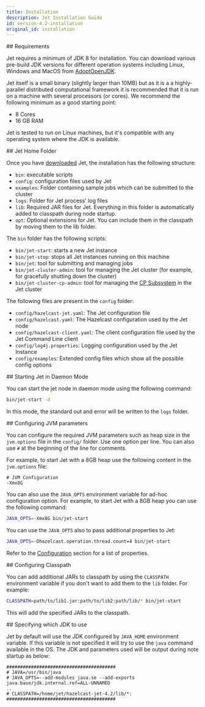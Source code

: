 ```yaml
---
title: Installation
description: Jet Installation Guide
id: version-4.2-installation
original_id: installation
---
```


## Requirements

Jet requires a minimum of JDK 8 for installation. You can download
various pre-build JDK versions for different operation systems
including Linux, Windows and MacOS from [AdoptOpenJDK](https://adoptopenjdk.net/).

Jet itself is a small binary (slightly larger than 10MB) but as it is a
a highly-parallel distributed computational framework it is recommended
that it is run on a machine with several processors (or cores). We
recommend the following minimum as a good starting point:

* 8 Cores
* 16 GB RAM

Jet is tested to run on Linux machines, but it's compatible with any
operating system where the JDK is available.

## Jet Home Folder

Once you have [downloaded](/download) Jet, the installation has the
following structure:

* `bin`: executable scripts
* `config`: configuration files used by Jet
* `examples`: Folder containing sample jobs which can be submitted to
  the cluster
* `logs`: Folder for Jet process' log files  
* `lib`: Required JAR files for Jet. Everything in this folder is
  automatically added to classpath during node startup.
* `opt`: Optional extensions for Jet. You can include them in the
  classpath by moving them to the lib folder.

The `bin` folder has the following scripts:

* `bin/jet-start`: starts a new Jet instance
* `bin/jet-stop`: stops all Jet instances running on this machine
* `bin/jet`: tool for submitting and managing jobs
* `bin/jet-cluster-admin`: tool for managing the Jet cluster (for
  example, for gracefully shutting down the cluster)
* `bin/jet-cluster-cp-admin`: tool for managing the
  [CP Subsystem](../api/data-structures#cp-subsystem) in the Jet cluster

The following files are present in the `config` folder:

* `config/hazelcast-jet.yaml`: The Jet configuration file
* `config/hazelcast.yaml`: The Hazelcast configuration used by the Jet
  node
* `config/hazelcast-client.yaml`: The client configuration file used by
  the Jet Command Line client
* `config/log4j.properties`: Logging configuration used by the Jet
  Instance
* `config/examples`: Extended config files which show all the possible
  config options

## Starting Jet in Daemon Mode

You can start the jet node in daemon mode using the following command:

```bash
bin/jet-start -d
```

In this mode, the standard out and error will be written to the `logs`
folder.

## Configuring JVM parameters

You can configure the required JVM parameters such as heap size in the
`jvm.options` file in the `config/` folder. Use one option per line. You
can also use `#` at the beginning of the line for comments.

For example, to start Jet with a 8GB heap use the following content in
the `jvm.options` file:

```text
# JVM Configuration
-Xmx8G
```

You can also use the `JAVA_OPTS` environment variable for ad-hoc
configuration option. For example, to start Jet with a 8GB heap you can
use the following command:

```bash
JAVA_OPTS=-Xmx8G bin/jet-start
```

You can use the `JAVA_OPTS` also to pass additional properties to Jet:

```bash
JAVA_OPTS=-Dhazelcast.operation.thread.count=4 bin/jet-start
```

Refer to the [Configuration](configuration) section for a list of
properties.

## Configuring Classpath

You can add additional JARs to classpath by using the `CLASSPATH`
environment variable if you don't want to add them to the `lib` folder.
For example:

```bash
CLASSPATH=path/to/lib1.jar:path/to/lib2:path/lib/* bin/jet-start
```

This will add the specified JARs to the classpath.

## Specifying which JDK to use

Jet by default will use the JDK configured by `JAVA_HOME` environment
variable. If this variable is not specified it will try to use the
`java` command available in the OS. The JDK and parameters used will
be output during note startup as below:

```text
########################################
# JAVA=/usr/bin/java
# JAVA_OPTS=--add-modules java.se --add-exports java.base/jdk.internal.ref=ALL-UNNAMED
..
# CLASSPATH=/home/jet/hazelcast-jet-4.2/lib/*:
########################################
```
